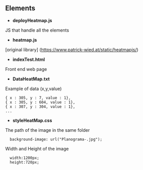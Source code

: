 ## Elements

- **deployHeatmap.js**

JS that handle all the elements

- **heatmap.js**

[original library] (https://www.patrick-wied.at/static/heatmapjs/)

- **indexTest.html**

Front end web page

- **DataHeatMap.txt**

Example of data (x,y,value)
```
{ x : 305, y : 7, value : 1},
{ x : 305, y : 604, value : 1},
{ x : 307, y : 304, value : 1},
...
```

- **styleHeatMap.css**

The path of the image in the same folder
```
  background-image: url("Planograma-.jpg");
```
Width and Height of the image
```
  width:1200px; 
  height:720px;
```
